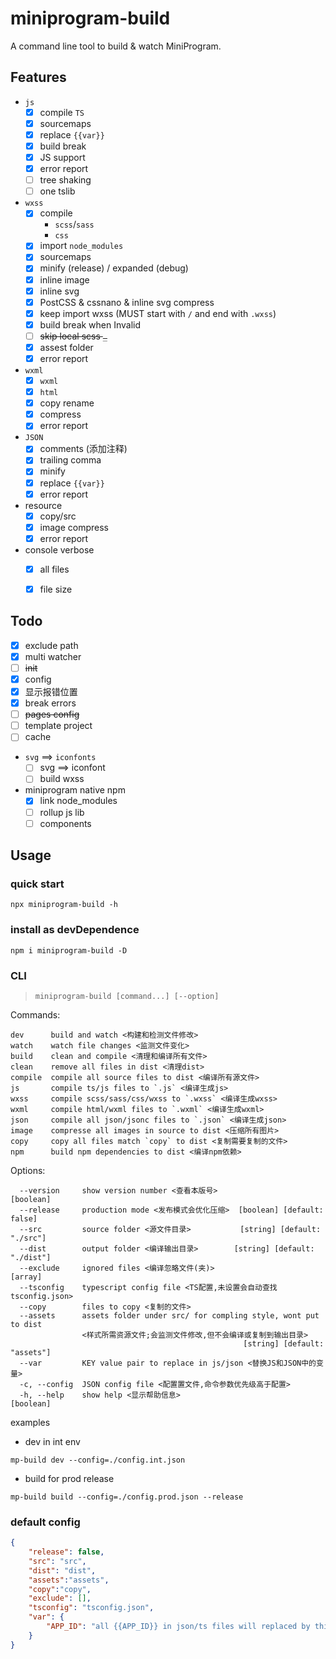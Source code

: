 # miniprogram-build

A command line tool to build & watch MiniProgram.

## Features

* `js`
    * [x] compile `TS`
    * [x] sourcemaps
    * [x] replace `{{var}}`
    * [x] build break
    * [x] JS support
    * [x] error report
    * [ ] tree shaking
    * [ ] one tslib
* `wxss`
    * [x] compile
        * `scss`/`sass`
        * `css`
    * [x] import `node_modules`
    * [x] sourcemaps
    * [x] minify (release) / expanded (debug)
    * [x] inline image
    * [x] inline svg
    * [x] PostCSS & cssnano & inline svg compress
    * [x] keep import wxss (MUST start with `/` and end with `.wxss`)
    * [x] build break when Invalid
    * [ ] ~~skip local scss `_`~~
    * [x] assest folder
    * [x] error report
* `wxml`
    * [x] `wxml`
    * [x] `html`
    * [x] copy rename
    * [x] compress
    * [x] error report
* `JSON`
    * [x] comments (添加注释)
    * [x] trailing comma
    * [x] minify
    * [x] replace `{{var}}`
    * [x] error report
* resource
    * [x] copy/src
    * [x] image compress
    * [x] error report
* console verbose
    * [x] all files
    * [x] file size


## Todo
* [x] exclude path
* [x] multi watcher
* [ ] ~~init~~
* [x] config
* [x] 显示报错位置
* [x] break errors
* [ ] ~~pages config~~
* [ ] template project
* [ ] cache
* `svg` ==> `iconfonts`
    * [ ] svg ==> iconfont 
    * [ ] build wxss
* miniprogram native npm
    * [x] link node_modules
    * [ ] rollup js lib
    * [ ] components
    
## Usage

### quick start

```
npx miniprogram-build -h
```

### install as devDependence

```
npm i miniprogram-build -D
```

### CLI

> `miniprogram-build [command...] [--option]`

Commands:
```
dev      build and watch <构建和检测文件修改>
watch    watch file changes <监测文件变化>
build    clean and compile <清理和编译所有文件>
clean    remove all files in dist <清理dist>
compile  compile all source files to dist <编译所有源文件>
js       compile ts/js files to `.js` <编译生成js>
wxss     compile scss/sass/css/wxss to `.wxss` <编译生成wxss>
wxml     compile html/wxml files to `.wxml` <编译生成wxml>
json     compile all json/jsonc files to `.json` <编译生成json>
image    compresse all images in source to dist <压缩所有图片>
copy     copy all files match `copy` to dist <复制需要复制的文件>
npm      build npm dependencies to dist <编译npm依赖>
```

Options:
```
  --version     show version number <查看本版号>                       [boolean]
  --release     production mode <发布模式会优化压缩>  [boolean] [default: false]
  --src         source folder <源文件目录>           [string] [default: "./src"]
  --dist        output folder <编译输出目录>        [string] [default: "./dist"]
  --exclude     ignored files <编译忽略文件(夹)>                         [array]
  --tsconfig    typescript config file <TS配置,未设置会自动查找tsconfig.json>
  --copy        files to copy <复制的文件>
  --assets      assets folder under src/ for compling style, wont put to dist
                <样式所需资源文件;会监测文件修改,但不会编译或复制到输出目录>
                                                    [string] [default: "assets"]
  --var         KEY value pair to replace in js/json <替换JS和JSON中的变量>
  -c, --config  JSON config file <配置置文件,命令参数优先级高于配置>
  -h, --help    show help <显示帮助信息>                               [boolean]
```

examples

* dev in int env
```
mp-build dev --config=./config.int.json 
```
* build for prod release
```
mp-build build --config=./config.prod.json --release 
```

### default config

```json
{
    "release": false,
    "src": "src",
    "dist": "dist",
    "assets":"assets",
    "copy":"copy",
    "exclude": [],
    "tsconfig": "tsconfig.json",
    "var": {
        "APP_ID": "all {{APP_ID}} in json/ts files will replaced by this value"
    }
}
```
